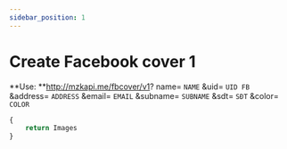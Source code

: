 ```yaml
---
sidebar_position: 1
---
```

# Create Facebook cover 1


**Use: **http://mzkapi.me/fbcover/v1? name= `NAME` &uid= `UID FB` &address= `ADDRESS` &email= `EMAIL` &subname= `SUBNAME` &sdt= `SĐT` &color= `COLOR`

```jsx title="http://mzkapi.me/fbcover/v1?name=MạnhG&uid=100038379006171&address=Hà Nội&email=nguyenmanhict@gmail.com&subname=MạnhICT&sdt=0865983826&color=no"
{
    return Images
}
```